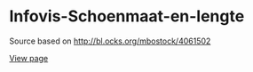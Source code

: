 # Infovis-Schoenmaat-en-lengte
Source based on http://bl.ocks.org/mbostock/4061502

[View page](http://whitebird.github.io/Infovis-Schoenmaat-en-lengte/)
